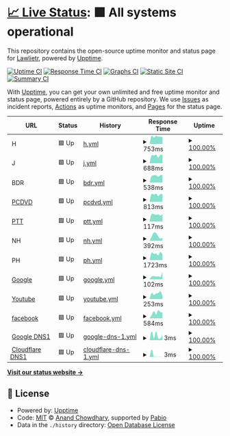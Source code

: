 # [📈 Live Status](https://Lawlietr.github.io/upptime): <!--live status--> **🟩 All systems operational**

This repository contains the open-source uptime monitor and status page for [Lawlietr](https://Lawlietr.github.io/upptime), powered by [Upptime](https://github.com/upptime/upptime).

[![Uptime CI](https://github.com/Lawlietr/upptime/workflows/Uptime%20CI/badge.svg)](https://github.com/Lawlietr/upptime/actions?query=workflow%3A%22Uptime+CI%22)
[![Response Time CI](https://github.com/Lawlietr/upptime/workflows/Response%20Time%20CI/badge.svg)](https://github.com/Lawlietr/upptime/actions?query=workflow%3A%22Response+Time+CI%22)
[![Graphs CI](https://github.com/Lawlietr/upptime/workflows/Graphs%20CI/badge.svg)](https://github.com/Lawlietr/upptime/actions?query=workflow%3A%22Graphs+CI%22)
[![Static Site CI](https://github.com/Lawlietr/upptime/workflows/Static%20Site%20CI/badge.svg)](https://github.com/Lawlietr/upptime/actions?query=workflow%3A%22Static+Site+CI%22)
[![Summary CI](https://github.com/Lawlietr/upptime/workflows/Summary%20CI/badge.svg)](https://github.com/Lawlietr/upptime/actions?query=workflow%3A%22Summary+CI%22)

With [Upptime](https://upptime.js.org), you can get your own unlimited and free uptime monitor and status page, powered entirely by a GitHub repository. We use [Issues](https://github.com/Lawlietr/upptime/issues) as incident reports, [Actions](https://github.com/Lawlietr/upptime/actions) as uptime monitors, and [Pages](https://Lawlietr.github.io/upptime) for the status page.

<!--start: status pages-->
<!-- This summary is generated by Upptime (https://github.com/upptime/upptime) -->
<!-- Do not edit this manually, your changes will be overwritten -->
<!-- prettier-ignore -->
| URL | Status | History | Response Time | Uptime |
| --- | ------ | ------- | ------------- | ------ |
| <img alt="" src="https://icons.duckduckgo.com/ip3/null.ico" height="13"> H | 🟩 Up | [h.yml](https://github.com/Lawlietr/upptime/commits/HEAD/history/h.yml) | <details><summary><img alt="Response time graph" src="./graphs/h/response-time-week.png" height="20"> 753ms</summary><br><a href="https://Lawlietr.github.io/upptime/history/h"><img alt="Response time 765" src="https://img.shields.io/endpoint?url=https%3A%2F%2Fraw.githubusercontent.com%2FLawlietr%2Fupptime%2FHEAD%2Fapi%2Fh%2Fresponse-time.json"></a><br><a href="https://Lawlietr.github.io/upptime/history/h"><img alt="24-hour response time 791" src="https://img.shields.io/endpoint?url=https%3A%2F%2Fraw.githubusercontent.com%2FLawlietr%2Fupptime%2FHEAD%2Fapi%2Fh%2Fresponse-time-day.json"></a><br><a href="https://Lawlietr.github.io/upptime/history/h"><img alt="7-day response time 753" src="https://img.shields.io/endpoint?url=https%3A%2F%2Fraw.githubusercontent.com%2FLawlietr%2Fupptime%2FHEAD%2Fapi%2Fh%2Fresponse-time-week.json"></a><br><a href="https://Lawlietr.github.io/upptime/history/h"><img alt="30-day response time 765" src="https://img.shields.io/endpoint?url=https%3A%2F%2Fraw.githubusercontent.com%2FLawlietr%2Fupptime%2FHEAD%2Fapi%2Fh%2Fresponse-time-month.json"></a><br><a href="https://Lawlietr.github.io/upptime/history/h"><img alt="1-year response time 765" src="https://img.shields.io/endpoint?url=https%3A%2F%2Fraw.githubusercontent.com%2FLawlietr%2Fupptime%2FHEAD%2Fapi%2Fh%2Fresponse-time-year.json"></a></details> | <details><summary><a href="https://Lawlietr.github.io/upptime/history/h">100.00%</a></summary><a href="https://Lawlietr.github.io/upptime/history/h"><img alt="All-time uptime 100.00%" src="https://img.shields.io/endpoint?url=https%3A%2F%2Fraw.githubusercontent.com%2FLawlietr%2Fupptime%2FHEAD%2Fapi%2Fh%2Fuptime.json"></a><br><a href="https://Lawlietr.github.io/upptime/history/h"><img alt="24-hour uptime 100.00%" src="https://img.shields.io/endpoint?url=https%3A%2F%2Fraw.githubusercontent.com%2FLawlietr%2Fupptime%2FHEAD%2Fapi%2Fh%2Fuptime-day.json"></a><br><a href="https://Lawlietr.github.io/upptime/history/h"><img alt="7-day uptime 100.00%" src="https://img.shields.io/endpoint?url=https%3A%2F%2Fraw.githubusercontent.com%2FLawlietr%2Fupptime%2FHEAD%2Fapi%2Fh%2Fuptime-week.json"></a><br><a href="https://Lawlietr.github.io/upptime/history/h"><img alt="30-day uptime 100.00%" src="https://img.shields.io/endpoint?url=https%3A%2F%2Fraw.githubusercontent.com%2FLawlietr%2Fupptime%2FHEAD%2Fapi%2Fh%2Fuptime-month.json"></a><br><a href="https://Lawlietr.github.io/upptime/history/h"><img alt="1-year uptime 100.00%" src="https://img.shields.io/endpoint?url=https%3A%2F%2Fraw.githubusercontent.com%2FLawlietr%2Fupptime%2FHEAD%2Fapi%2Fh%2Fuptime-year.json"></a></details>
| <img alt="" src="https://icons.duckduckgo.com/ip3/null.ico" height="13"> J | 🟩 Up | [j.yml](https://github.com/Lawlietr/upptime/commits/HEAD/history/j.yml) | <details><summary><img alt="Response time graph" src="./graphs/j/response-time-week.png" height="20"> 688ms</summary><br><a href="https://Lawlietr.github.io/upptime/history/j"><img alt="Response time 689" src="https://img.shields.io/endpoint?url=https%3A%2F%2Fraw.githubusercontent.com%2FLawlietr%2Fupptime%2FHEAD%2Fapi%2Fj%2Fresponse-time.json"></a><br><a href="https://Lawlietr.github.io/upptime/history/j"><img alt="24-hour response time 544" src="https://img.shields.io/endpoint?url=https%3A%2F%2Fraw.githubusercontent.com%2FLawlietr%2Fupptime%2FHEAD%2Fapi%2Fj%2Fresponse-time-day.json"></a><br><a href="https://Lawlietr.github.io/upptime/history/j"><img alt="7-day response time 688" src="https://img.shields.io/endpoint?url=https%3A%2F%2Fraw.githubusercontent.com%2FLawlietr%2Fupptime%2FHEAD%2Fapi%2Fj%2Fresponse-time-week.json"></a><br><a href="https://Lawlietr.github.io/upptime/history/j"><img alt="30-day response time 689" src="https://img.shields.io/endpoint?url=https%3A%2F%2Fraw.githubusercontent.com%2FLawlietr%2Fupptime%2FHEAD%2Fapi%2Fj%2Fresponse-time-month.json"></a><br><a href="https://Lawlietr.github.io/upptime/history/j"><img alt="1-year response time 689" src="https://img.shields.io/endpoint?url=https%3A%2F%2Fraw.githubusercontent.com%2FLawlietr%2Fupptime%2FHEAD%2Fapi%2Fj%2Fresponse-time-year.json"></a></details> | <details><summary><a href="https://Lawlietr.github.io/upptime/history/j">100.00%</a></summary><a href="https://Lawlietr.github.io/upptime/history/j"><img alt="All-time uptime 100.00%" src="https://img.shields.io/endpoint?url=https%3A%2F%2Fraw.githubusercontent.com%2FLawlietr%2Fupptime%2FHEAD%2Fapi%2Fj%2Fuptime.json"></a><br><a href="https://Lawlietr.github.io/upptime/history/j"><img alt="24-hour uptime 100.00%" src="https://img.shields.io/endpoint?url=https%3A%2F%2Fraw.githubusercontent.com%2FLawlietr%2Fupptime%2FHEAD%2Fapi%2Fj%2Fuptime-day.json"></a><br><a href="https://Lawlietr.github.io/upptime/history/j"><img alt="7-day uptime 100.00%" src="https://img.shields.io/endpoint?url=https%3A%2F%2Fraw.githubusercontent.com%2FLawlietr%2Fupptime%2FHEAD%2Fapi%2Fj%2Fuptime-week.json"></a><br><a href="https://Lawlietr.github.io/upptime/history/j"><img alt="30-day uptime 100.00%" src="https://img.shields.io/endpoint?url=https%3A%2F%2Fraw.githubusercontent.com%2FLawlietr%2Fupptime%2FHEAD%2Fapi%2Fj%2Fuptime-month.json"></a><br><a href="https://Lawlietr.github.io/upptime/history/j"><img alt="1-year uptime 100.00%" src="https://img.shields.io/endpoint?url=https%3A%2F%2Fraw.githubusercontent.com%2FLawlietr%2Fupptime%2FHEAD%2Fapi%2Fj%2Fuptime-year.json"></a></details>
| <img alt="" src="https://icons.duckduckgo.com/ip3/null.ico" height="13"> BDR | 🟩 Up | [bdr.yml](https://github.com/Lawlietr/upptime/commits/HEAD/history/bdr.yml) | <details><summary><img alt="Response time graph" src="./graphs/bdr/response-time-week.png" height="20"> 538ms</summary><br><a href="https://Lawlietr.github.io/upptime/history/bdr"><img alt="Response time 525" src="https://img.shields.io/endpoint?url=https%3A%2F%2Fraw.githubusercontent.com%2FLawlietr%2Fupptime%2FHEAD%2Fapi%2Fbdr%2Fresponse-time.json"></a><br><a href="https://Lawlietr.github.io/upptime/history/bdr"><img alt="24-hour response time 398" src="https://img.shields.io/endpoint?url=https%3A%2F%2Fraw.githubusercontent.com%2FLawlietr%2Fupptime%2FHEAD%2Fapi%2Fbdr%2Fresponse-time-day.json"></a><br><a href="https://Lawlietr.github.io/upptime/history/bdr"><img alt="7-day response time 538" src="https://img.shields.io/endpoint?url=https%3A%2F%2Fraw.githubusercontent.com%2FLawlietr%2Fupptime%2FHEAD%2Fapi%2Fbdr%2Fresponse-time-week.json"></a><br><a href="https://Lawlietr.github.io/upptime/history/bdr"><img alt="30-day response time 525" src="https://img.shields.io/endpoint?url=https%3A%2F%2Fraw.githubusercontent.com%2FLawlietr%2Fupptime%2FHEAD%2Fapi%2Fbdr%2Fresponse-time-month.json"></a><br><a href="https://Lawlietr.github.io/upptime/history/bdr"><img alt="1-year response time 525" src="https://img.shields.io/endpoint?url=https%3A%2F%2Fraw.githubusercontent.com%2FLawlietr%2Fupptime%2FHEAD%2Fapi%2Fbdr%2Fresponse-time-year.json"></a></details> | <details><summary><a href="https://Lawlietr.github.io/upptime/history/bdr">100.00%</a></summary><a href="https://Lawlietr.github.io/upptime/history/bdr"><img alt="All-time uptime 99.97%" src="https://img.shields.io/endpoint?url=https%3A%2F%2Fraw.githubusercontent.com%2FLawlietr%2Fupptime%2FHEAD%2Fapi%2Fbdr%2Fuptime.json"></a><br><a href="https://Lawlietr.github.io/upptime/history/bdr"><img alt="24-hour uptime 100.00%" src="https://img.shields.io/endpoint?url=https%3A%2F%2Fraw.githubusercontent.com%2FLawlietr%2Fupptime%2FHEAD%2Fapi%2Fbdr%2Fuptime-day.json"></a><br><a href="https://Lawlietr.github.io/upptime/history/bdr"><img alt="7-day uptime 100.00%" src="https://img.shields.io/endpoint?url=https%3A%2F%2Fraw.githubusercontent.com%2FLawlietr%2Fupptime%2FHEAD%2Fapi%2Fbdr%2Fuptime-week.json"></a><br><a href="https://Lawlietr.github.io/upptime/history/bdr"><img alt="30-day uptime 99.97%" src="https://img.shields.io/endpoint?url=https%3A%2F%2Fraw.githubusercontent.com%2FLawlietr%2Fupptime%2FHEAD%2Fapi%2Fbdr%2Fuptime-month.json"></a><br><a href="https://Lawlietr.github.io/upptime/history/bdr"><img alt="1-year uptime 99.97%" src="https://img.shields.io/endpoint?url=https%3A%2F%2Fraw.githubusercontent.com%2FLawlietr%2Fupptime%2FHEAD%2Fapi%2Fbdr%2Fuptime-year.json"></a></details>
| <img alt="" src="https://icons.duckduckgo.com/ip3/www.pcdvd.com.tw.ico" height="13"> [PCDVD](https://www.pcdvd.com.tw) | 🟩 Up | [pcdvd.yml](https://github.com/Lawlietr/upptime/commits/HEAD/history/pcdvd.yml) | <details><summary><img alt="Response time graph" src="./graphs/pcdvd/response-time-week.png" height="20"> 813ms</summary><br><a href="https://Lawlietr.github.io/upptime/history/pcdvd"><img alt="Response time 793" src="https://img.shields.io/endpoint?url=https%3A%2F%2Fraw.githubusercontent.com%2FLawlietr%2Fupptime%2FHEAD%2Fapi%2Fpcdvd%2Fresponse-time.json"></a><br><a href="https://Lawlietr.github.io/upptime/history/pcdvd"><img alt="24-hour response time 698" src="https://img.shields.io/endpoint?url=https%3A%2F%2Fraw.githubusercontent.com%2FLawlietr%2Fupptime%2FHEAD%2Fapi%2Fpcdvd%2Fresponse-time-day.json"></a><br><a href="https://Lawlietr.github.io/upptime/history/pcdvd"><img alt="7-day response time 813" src="https://img.shields.io/endpoint?url=https%3A%2F%2Fraw.githubusercontent.com%2FLawlietr%2Fupptime%2FHEAD%2Fapi%2Fpcdvd%2Fresponse-time-week.json"></a><br><a href="https://Lawlietr.github.io/upptime/history/pcdvd"><img alt="30-day response time 793" src="https://img.shields.io/endpoint?url=https%3A%2F%2Fraw.githubusercontent.com%2FLawlietr%2Fupptime%2FHEAD%2Fapi%2Fpcdvd%2Fresponse-time-month.json"></a><br><a href="https://Lawlietr.github.io/upptime/history/pcdvd"><img alt="1-year response time 793" src="https://img.shields.io/endpoint?url=https%3A%2F%2Fraw.githubusercontent.com%2FLawlietr%2Fupptime%2FHEAD%2Fapi%2Fpcdvd%2Fresponse-time-year.json"></a></details> | <details><summary><a href="https://Lawlietr.github.io/upptime/history/pcdvd">100.00%</a></summary><a href="https://Lawlietr.github.io/upptime/history/pcdvd"><img alt="All-time uptime 99.89%" src="https://img.shields.io/endpoint?url=https%3A%2F%2Fraw.githubusercontent.com%2FLawlietr%2Fupptime%2FHEAD%2Fapi%2Fpcdvd%2Fuptime.json"></a><br><a href="https://Lawlietr.github.io/upptime/history/pcdvd"><img alt="24-hour uptime 100.00%" src="https://img.shields.io/endpoint?url=https%3A%2F%2Fraw.githubusercontent.com%2FLawlietr%2Fupptime%2FHEAD%2Fapi%2Fpcdvd%2Fuptime-day.json"></a><br><a href="https://Lawlietr.github.io/upptime/history/pcdvd"><img alt="7-day uptime 100.00%" src="https://img.shields.io/endpoint?url=https%3A%2F%2Fraw.githubusercontent.com%2FLawlietr%2Fupptime%2FHEAD%2Fapi%2Fpcdvd%2Fuptime-week.json"></a><br><a href="https://Lawlietr.github.io/upptime/history/pcdvd"><img alt="30-day uptime 99.89%" src="https://img.shields.io/endpoint?url=https%3A%2F%2Fraw.githubusercontent.com%2FLawlietr%2Fupptime%2FHEAD%2Fapi%2Fpcdvd%2Fuptime-month.json"></a><br><a href="https://Lawlietr.github.io/upptime/history/pcdvd"><img alt="1-year uptime 99.89%" src="https://img.shields.io/endpoint?url=https%3A%2F%2Fraw.githubusercontent.com%2FLawlietr%2Fupptime%2FHEAD%2Fapi%2Fpcdvd%2Fuptime-year.json"></a></details>
| <img alt="" src="https://icons.duckduckgo.com/ip3/term.ptt.cc.ico" height="13"> [PTT](https://term.ptt.cc) | 🟩 Up | [ptt.yml](https://github.com/Lawlietr/upptime/commits/HEAD/history/ptt.yml) | <details><summary><img alt="Response time graph" src="./graphs/ptt/response-time-week.png" height="20"> 117ms</summary><br><a href="https://Lawlietr.github.io/upptime/history/ptt"><img alt="Response time 130" src="https://img.shields.io/endpoint?url=https%3A%2F%2Fraw.githubusercontent.com%2FLawlietr%2Fupptime%2FHEAD%2Fapi%2Fptt%2Fresponse-time.json"></a><br><a href="https://Lawlietr.github.io/upptime/history/ptt"><img alt="24-hour response time 150" src="https://img.shields.io/endpoint?url=https%3A%2F%2Fraw.githubusercontent.com%2FLawlietr%2Fupptime%2FHEAD%2Fapi%2Fptt%2Fresponse-time-day.json"></a><br><a href="https://Lawlietr.github.io/upptime/history/ptt"><img alt="7-day response time 117" src="https://img.shields.io/endpoint?url=https%3A%2F%2Fraw.githubusercontent.com%2FLawlietr%2Fupptime%2FHEAD%2Fapi%2Fptt%2Fresponse-time-week.json"></a><br><a href="https://Lawlietr.github.io/upptime/history/ptt"><img alt="30-day response time 130" src="https://img.shields.io/endpoint?url=https%3A%2F%2Fraw.githubusercontent.com%2FLawlietr%2Fupptime%2FHEAD%2Fapi%2Fptt%2Fresponse-time-month.json"></a><br><a href="https://Lawlietr.github.io/upptime/history/ptt"><img alt="1-year response time 130" src="https://img.shields.io/endpoint?url=https%3A%2F%2Fraw.githubusercontent.com%2FLawlietr%2Fupptime%2FHEAD%2Fapi%2Fptt%2Fresponse-time-year.json"></a></details> | <details><summary><a href="https://Lawlietr.github.io/upptime/history/ptt">100.00%</a></summary><a href="https://Lawlietr.github.io/upptime/history/ptt"><img alt="All-time uptime 100.00%" src="https://img.shields.io/endpoint?url=https%3A%2F%2Fraw.githubusercontent.com%2FLawlietr%2Fupptime%2FHEAD%2Fapi%2Fptt%2Fuptime.json"></a><br><a href="https://Lawlietr.github.io/upptime/history/ptt"><img alt="24-hour uptime 100.00%" src="https://img.shields.io/endpoint?url=https%3A%2F%2Fraw.githubusercontent.com%2FLawlietr%2Fupptime%2FHEAD%2Fapi%2Fptt%2Fuptime-day.json"></a><br><a href="https://Lawlietr.github.io/upptime/history/ptt"><img alt="7-day uptime 100.00%" src="https://img.shields.io/endpoint?url=https%3A%2F%2Fraw.githubusercontent.com%2FLawlietr%2Fupptime%2FHEAD%2Fapi%2Fptt%2Fuptime-week.json"></a><br><a href="https://Lawlietr.github.io/upptime/history/ptt"><img alt="30-day uptime 100.00%" src="https://img.shields.io/endpoint?url=https%3A%2F%2Fraw.githubusercontent.com%2FLawlietr%2Fupptime%2FHEAD%2Fapi%2Fptt%2Fuptime-month.json"></a><br><a href="https://Lawlietr.github.io/upptime/history/ptt"><img alt="1-year uptime 100.00%" src="https://img.shields.io/endpoint?url=https%3A%2F%2Fraw.githubusercontent.com%2FLawlietr%2Fupptime%2FHEAD%2Fapi%2Fptt%2Fuptime-year.json"></a></details>
| <img alt="" src="https://icons.duckduckgo.com/ip3/null.ico" height="13"> NH | 🟩 Up | [nh.yml](https://github.com/Lawlietr/upptime/commits/HEAD/history/nh.yml) | <details><summary><img alt="Response time graph" src="./graphs/nh/response-time-week.png" height="20"> 392ms</summary><br><a href="https://Lawlietr.github.io/upptime/history/nh"><img alt="Response time 345" src="https://img.shields.io/endpoint?url=https%3A%2F%2Fraw.githubusercontent.com%2FLawlietr%2Fupptime%2FHEAD%2Fapi%2Fnh%2Fresponse-time.json"></a><br><a href="https://Lawlietr.github.io/upptime/history/nh"><img alt="24-hour response time 290" src="https://img.shields.io/endpoint?url=https%3A%2F%2Fraw.githubusercontent.com%2FLawlietr%2Fupptime%2FHEAD%2Fapi%2Fnh%2Fresponse-time-day.json"></a><br><a href="https://Lawlietr.github.io/upptime/history/nh"><img alt="7-day response time 392" src="https://img.shields.io/endpoint?url=https%3A%2F%2Fraw.githubusercontent.com%2FLawlietr%2Fupptime%2FHEAD%2Fapi%2Fnh%2Fresponse-time-week.json"></a><br><a href="https://Lawlietr.github.io/upptime/history/nh"><img alt="30-day response time 345" src="https://img.shields.io/endpoint?url=https%3A%2F%2Fraw.githubusercontent.com%2FLawlietr%2Fupptime%2FHEAD%2Fapi%2Fnh%2Fresponse-time-month.json"></a><br><a href="https://Lawlietr.github.io/upptime/history/nh"><img alt="1-year response time 345" src="https://img.shields.io/endpoint?url=https%3A%2F%2Fraw.githubusercontent.com%2FLawlietr%2Fupptime%2FHEAD%2Fapi%2Fnh%2Fresponse-time-year.json"></a></details> | <details><summary><a href="https://Lawlietr.github.io/upptime/history/nh">100.00%</a></summary><a href="https://Lawlietr.github.io/upptime/history/nh"><img alt="All-time uptime 100.00%" src="https://img.shields.io/endpoint?url=https%3A%2F%2Fraw.githubusercontent.com%2FLawlietr%2Fupptime%2FHEAD%2Fapi%2Fnh%2Fuptime.json"></a><br><a href="https://Lawlietr.github.io/upptime/history/nh"><img alt="24-hour uptime 100.00%" src="https://img.shields.io/endpoint?url=https%3A%2F%2Fraw.githubusercontent.com%2FLawlietr%2Fupptime%2FHEAD%2Fapi%2Fnh%2Fuptime-day.json"></a><br><a href="https://Lawlietr.github.io/upptime/history/nh"><img alt="7-day uptime 100.00%" src="https://img.shields.io/endpoint?url=https%3A%2F%2Fraw.githubusercontent.com%2FLawlietr%2Fupptime%2FHEAD%2Fapi%2Fnh%2Fuptime-week.json"></a><br><a href="https://Lawlietr.github.io/upptime/history/nh"><img alt="30-day uptime 100.00%" src="https://img.shields.io/endpoint?url=https%3A%2F%2Fraw.githubusercontent.com%2FLawlietr%2Fupptime%2FHEAD%2Fapi%2Fnh%2Fuptime-month.json"></a><br><a href="https://Lawlietr.github.io/upptime/history/nh"><img alt="1-year uptime 100.00%" src="https://img.shields.io/endpoint?url=https%3A%2F%2Fraw.githubusercontent.com%2FLawlietr%2Fupptime%2FHEAD%2Fapi%2Fnh%2Fuptime-year.json"></a></details>
| <img alt="" src="https://icons.duckduckgo.com/ip3/null.ico" height="13"> PH | 🟩 Up | [ph.yml](https://github.com/Lawlietr/upptime/commits/HEAD/history/ph.yml) | <details><summary><img alt="Response time graph" src="./graphs/ph/response-time-week.png" height="20"> 1723ms</summary><br><a href="https://Lawlietr.github.io/upptime/history/ph"><img alt="Response time 1725" src="https://img.shields.io/endpoint?url=https%3A%2F%2Fraw.githubusercontent.com%2FLawlietr%2Fupptime%2FHEAD%2Fapi%2Fph%2Fresponse-time.json"></a><br><a href="https://Lawlietr.github.io/upptime/history/ph"><img alt="24-hour response time 1345" src="https://img.shields.io/endpoint?url=https%3A%2F%2Fraw.githubusercontent.com%2FLawlietr%2Fupptime%2FHEAD%2Fapi%2Fph%2Fresponse-time-day.json"></a><br><a href="https://Lawlietr.github.io/upptime/history/ph"><img alt="7-day response time 1723" src="https://img.shields.io/endpoint?url=https%3A%2F%2Fraw.githubusercontent.com%2FLawlietr%2Fupptime%2FHEAD%2Fapi%2Fph%2Fresponse-time-week.json"></a><br><a href="https://Lawlietr.github.io/upptime/history/ph"><img alt="30-day response time 1725" src="https://img.shields.io/endpoint?url=https%3A%2F%2Fraw.githubusercontent.com%2FLawlietr%2Fupptime%2FHEAD%2Fapi%2Fph%2Fresponse-time-month.json"></a><br><a href="https://Lawlietr.github.io/upptime/history/ph"><img alt="1-year response time 1725" src="https://img.shields.io/endpoint?url=https%3A%2F%2Fraw.githubusercontent.com%2FLawlietr%2Fupptime%2FHEAD%2Fapi%2Fph%2Fresponse-time-year.json"></a></details> | <details><summary><a href="https://Lawlietr.github.io/upptime/history/ph">100.00%</a></summary><a href="https://Lawlietr.github.io/upptime/history/ph"><img alt="All-time uptime 100.00%" src="https://img.shields.io/endpoint?url=https%3A%2F%2Fraw.githubusercontent.com%2FLawlietr%2Fupptime%2FHEAD%2Fapi%2Fph%2Fuptime.json"></a><br><a href="https://Lawlietr.github.io/upptime/history/ph"><img alt="24-hour uptime 100.00%" src="https://img.shields.io/endpoint?url=https%3A%2F%2Fraw.githubusercontent.com%2FLawlietr%2Fupptime%2FHEAD%2Fapi%2Fph%2Fuptime-day.json"></a><br><a href="https://Lawlietr.github.io/upptime/history/ph"><img alt="7-day uptime 100.00%" src="https://img.shields.io/endpoint?url=https%3A%2F%2Fraw.githubusercontent.com%2FLawlietr%2Fupptime%2FHEAD%2Fapi%2Fph%2Fuptime-week.json"></a><br><a href="https://Lawlietr.github.io/upptime/history/ph"><img alt="30-day uptime 100.00%" src="https://img.shields.io/endpoint?url=https%3A%2F%2Fraw.githubusercontent.com%2FLawlietr%2Fupptime%2FHEAD%2Fapi%2Fph%2Fuptime-month.json"></a><br><a href="https://Lawlietr.github.io/upptime/history/ph"><img alt="1-year uptime 100.00%" src="https://img.shields.io/endpoint?url=https%3A%2F%2Fraw.githubusercontent.com%2FLawlietr%2Fupptime%2FHEAD%2Fapi%2Fph%2Fuptime-year.json"></a></details>
| <img alt="" src="https://icons.duckduckgo.com/ip3/www.google.com.ico" height="13"> [Google](https://www.google.com) | 🟩 Up | [google.yml](https://github.com/Lawlietr/upptime/commits/HEAD/history/google.yml) | <details><summary><img alt="Response time graph" src="./graphs/google/response-time-week.png" height="20"> 102ms</summary><br><a href="https://Lawlietr.github.io/upptime/history/google"><img alt="Response time 90" src="https://img.shields.io/endpoint?url=https%3A%2F%2Fraw.githubusercontent.com%2FLawlietr%2Fupptime%2FHEAD%2Fapi%2Fgoogle%2Fresponse-time.json"></a><br><a href="https://Lawlietr.github.io/upptime/history/google"><img alt="24-hour response time 80" src="https://img.shields.io/endpoint?url=https%3A%2F%2Fraw.githubusercontent.com%2FLawlietr%2Fupptime%2FHEAD%2Fapi%2Fgoogle%2Fresponse-time-day.json"></a><br><a href="https://Lawlietr.github.io/upptime/history/google"><img alt="7-day response time 102" src="https://img.shields.io/endpoint?url=https%3A%2F%2Fraw.githubusercontent.com%2FLawlietr%2Fupptime%2FHEAD%2Fapi%2Fgoogle%2Fresponse-time-week.json"></a><br><a href="https://Lawlietr.github.io/upptime/history/google"><img alt="30-day response time 90" src="https://img.shields.io/endpoint?url=https%3A%2F%2Fraw.githubusercontent.com%2FLawlietr%2Fupptime%2FHEAD%2Fapi%2Fgoogle%2Fresponse-time-month.json"></a><br><a href="https://Lawlietr.github.io/upptime/history/google"><img alt="1-year response time 90" src="https://img.shields.io/endpoint?url=https%3A%2F%2Fraw.githubusercontent.com%2FLawlietr%2Fupptime%2FHEAD%2Fapi%2Fgoogle%2Fresponse-time-year.json"></a></details> | <details><summary><a href="https://Lawlietr.github.io/upptime/history/google">100.00%</a></summary><a href="https://Lawlietr.github.io/upptime/history/google"><img alt="All-time uptime 100.00%" src="https://img.shields.io/endpoint?url=https%3A%2F%2Fraw.githubusercontent.com%2FLawlietr%2Fupptime%2FHEAD%2Fapi%2Fgoogle%2Fuptime.json"></a><br><a href="https://Lawlietr.github.io/upptime/history/google"><img alt="24-hour uptime 100.00%" src="https://img.shields.io/endpoint?url=https%3A%2F%2Fraw.githubusercontent.com%2FLawlietr%2Fupptime%2FHEAD%2Fapi%2Fgoogle%2Fuptime-day.json"></a><br><a href="https://Lawlietr.github.io/upptime/history/google"><img alt="7-day uptime 100.00%" src="https://img.shields.io/endpoint?url=https%3A%2F%2Fraw.githubusercontent.com%2FLawlietr%2Fupptime%2FHEAD%2Fapi%2Fgoogle%2Fuptime-week.json"></a><br><a href="https://Lawlietr.github.io/upptime/history/google"><img alt="30-day uptime 100.00%" src="https://img.shields.io/endpoint?url=https%3A%2F%2Fraw.githubusercontent.com%2FLawlietr%2Fupptime%2FHEAD%2Fapi%2Fgoogle%2Fuptime-month.json"></a><br><a href="https://Lawlietr.github.io/upptime/history/google"><img alt="1-year uptime 100.00%" src="https://img.shields.io/endpoint?url=https%3A%2F%2Fraw.githubusercontent.com%2FLawlietr%2Fupptime%2FHEAD%2Fapi%2Fgoogle%2Fuptime-year.json"></a></details>
| <img alt="" src="https://icons.duckduckgo.com/ip3/www.youtube.com.ico" height="13"> [Youtube](https://www.youtube.com) | 🟩 Up | [youtube.yml](https://github.com/Lawlietr/upptime/commits/HEAD/history/youtube.yml) | <details><summary><img alt="Response time graph" src="./graphs/youtube/response-time-week.png" height="20"> 253ms</summary><br><a href="https://Lawlietr.github.io/upptime/history/youtube"><img alt="Response time 238" src="https://img.shields.io/endpoint?url=https%3A%2F%2Fraw.githubusercontent.com%2FLawlietr%2Fupptime%2FHEAD%2Fapi%2Fyoutube%2Fresponse-time.json"></a><br><a href="https://Lawlietr.github.io/upptime/history/youtube"><img alt="24-hour response time 291" src="https://img.shields.io/endpoint?url=https%3A%2F%2Fraw.githubusercontent.com%2FLawlietr%2Fupptime%2FHEAD%2Fapi%2Fyoutube%2Fresponse-time-day.json"></a><br><a href="https://Lawlietr.github.io/upptime/history/youtube"><img alt="7-day response time 253" src="https://img.shields.io/endpoint?url=https%3A%2F%2Fraw.githubusercontent.com%2FLawlietr%2Fupptime%2FHEAD%2Fapi%2Fyoutube%2Fresponse-time-week.json"></a><br><a href="https://Lawlietr.github.io/upptime/history/youtube"><img alt="30-day response time 238" src="https://img.shields.io/endpoint?url=https%3A%2F%2Fraw.githubusercontent.com%2FLawlietr%2Fupptime%2FHEAD%2Fapi%2Fyoutube%2Fresponse-time-month.json"></a><br><a href="https://Lawlietr.github.io/upptime/history/youtube"><img alt="1-year response time 238" src="https://img.shields.io/endpoint?url=https%3A%2F%2Fraw.githubusercontent.com%2FLawlietr%2Fupptime%2FHEAD%2Fapi%2Fyoutube%2Fresponse-time-year.json"></a></details> | <details><summary><a href="https://Lawlietr.github.io/upptime/history/youtube">100.00%</a></summary><a href="https://Lawlietr.github.io/upptime/history/youtube"><img alt="All-time uptime 100.00%" src="https://img.shields.io/endpoint?url=https%3A%2F%2Fraw.githubusercontent.com%2FLawlietr%2Fupptime%2FHEAD%2Fapi%2Fyoutube%2Fuptime.json"></a><br><a href="https://Lawlietr.github.io/upptime/history/youtube"><img alt="24-hour uptime 100.00%" src="https://img.shields.io/endpoint?url=https%3A%2F%2Fraw.githubusercontent.com%2FLawlietr%2Fupptime%2FHEAD%2Fapi%2Fyoutube%2Fuptime-day.json"></a><br><a href="https://Lawlietr.github.io/upptime/history/youtube"><img alt="7-day uptime 100.00%" src="https://img.shields.io/endpoint?url=https%3A%2F%2Fraw.githubusercontent.com%2FLawlietr%2Fupptime%2FHEAD%2Fapi%2Fyoutube%2Fuptime-week.json"></a><br><a href="https://Lawlietr.github.io/upptime/history/youtube"><img alt="30-day uptime 100.00%" src="https://img.shields.io/endpoint?url=https%3A%2F%2Fraw.githubusercontent.com%2FLawlietr%2Fupptime%2FHEAD%2Fapi%2Fyoutube%2Fuptime-month.json"></a><br><a href="https://Lawlietr.github.io/upptime/history/youtube"><img alt="1-year uptime 100.00%" src="https://img.shields.io/endpoint?url=https%3A%2F%2Fraw.githubusercontent.com%2FLawlietr%2Fupptime%2FHEAD%2Fapi%2Fyoutube%2Fuptime-year.json"></a></details>
| <img alt="" src="https://icons.duckduckgo.com/ip3/www.facebook.com.ico" height="13"> [facebook](https://www.facebook.com) | 🟩 Up | [facebook.yml](https://github.com/Lawlietr/upptime/commits/HEAD/history/facebook.yml) | <details><summary><img alt="Response time graph" src="./graphs/facebook/response-time-week.png" height="20"> 584ms</summary><br><a href="https://Lawlietr.github.io/upptime/history/facebook"><img alt="Response time 487" src="https://img.shields.io/endpoint?url=https%3A%2F%2Fraw.githubusercontent.com%2FLawlietr%2Fupptime%2FHEAD%2Fapi%2Ffacebook%2Fresponse-time.json"></a><br><a href="https://Lawlietr.github.io/upptime/history/facebook"><img alt="24-hour response time 632" src="https://img.shields.io/endpoint?url=https%3A%2F%2Fraw.githubusercontent.com%2FLawlietr%2Fupptime%2FHEAD%2Fapi%2Ffacebook%2Fresponse-time-day.json"></a><br><a href="https://Lawlietr.github.io/upptime/history/facebook"><img alt="7-day response time 584" src="https://img.shields.io/endpoint?url=https%3A%2F%2Fraw.githubusercontent.com%2FLawlietr%2Fupptime%2FHEAD%2Fapi%2Ffacebook%2Fresponse-time-week.json"></a><br><a href="https://Lawlietr.github.io/upptime/history/facebook"><img alt="30-day response time 487" src="https://img.shields.io/endpoint?url=https%3A%2F%2Fraw.githubusercontent.com%2FLawlietr%2Fupptime%2FHEAD%2Fapi%2Ffacebook%2Fresponse-time-month.json"></a><br><a href="https://Lawlietr.github.io/upptime/history/facebook"><img alt="1-year response time 487" src="https://img.shields.io/endpoint?url=https%3A%2F%2Fraw.githubusercontent.com%2FLawlietr%2Fupptime%2FHEAD%2Fapi%2Ffacebook%2Fresponse-time-year.json"></a></details> | <details><summary><a href="https://Lawlietr.github.io/upptime/history/facebook">100.00%</a></summary><a href="https://Lawlietr.github.io/upptime/history/facebook"><img alt="All-time uptime 100.00%" src="https://img.shields.io/endpoint?url=https%3A%2F%2Fraw.githubusercontent.com%2FLawlietr%2Fupptime%2FHEAD%2Fapi%2Ffacebook%2Fuptime.json"></a><br><a href="https://Lawlietr.github.io/upptime/history/facebook"><img alt="24-hour uptime 100.00%" src="https://img.shields.io/endpoint?url=https%3A%2F%2Fraw.githubusercontent.com%2FLawlietr%2Fupptime%2FHEAD%2Fapi%2Ffacebook%2Fuptime-day.json"></a><br><a href="https://Lawlietr.github.io/upptime/history/facebook"><img alt="7-day uptime 100.00%" src="https://img.shields.io/endpoint?url=https%3A%2F%2Fraw.githubusercontent.com%2FLawlietr%2Fupptime%2FHEAD%2Fapi%2Ffacebook%2Fuptime-week.json"></a><br><a href="https://Lawlietr.github.io/upptime/history/facebook"><img alt="30-day uptime 100.00%" src="https://img.shields.io/endpoint?url=https%3A%2F%2Fraw.githubusercontent.com%2FLawlietr%2Fupptime%2FHEAD%2Fapi%2Ffacebook%2Fuptime-month.json"></a><br><a href="https://Lawlietr.github.io/upptime/history/facebook"><img alt="1-year uptime 100.00%" src="https://img.shields.io/endpoint?url=https%3A%2F%2Fraw.githubusercontent.com%2FLawlietr%2Fupptime%2FHEAD%2Fapi%2Ffacebook%2Fuptime-year.json"></a></details>
| <img alt="" src="https://icons.duckduckgo.com/ip3/null.ico" height="13"> [Google DNS1](8.8.8.8) | 🟩 Up | [google-dns-1.yml](https://github.com/Lawlietr/upptime/commits/HEAD/history/google-dns-1.yml) | <details><summary><img alt="Response time graph" src="./graphs/google-dns-1/response-time-week.png" height="20"> 3ms</summary><br><a href="https://Lawlietr.github.io/upptime/history/google-dns-1"><img alt="Response time 4" src="https://img.shields.io/endpoint?url=https%3A%2F%2Fraw.githubusercontent.com%2FLawlietr%2Fupptime%2FHEAD%2Fapi%2Fgoogle-dns-1%2Fresponse-time.json"></a><br><a href="https://Lawlietr.github.io/upptime/history/google-dns-1"><img alt="24-hour response time 2" src="https://img.shields.io/endpoint?url=https%3A%2F%2Fraw.githubusercontent.com%2FLawlietr%2Fupptime%2FHEAD%2Fapi%2Fgoogle-dns-1%2Fresponse-time-day.json"></a><br><a href="https://Lawlietr.github.io/upptime/history/google-dns-1"><img alt="7-day response time 3" src="https://img.shields.io/endpoint?url=https%3A%2F%2Fraw.githubusercontent.com%2FLawlietr%2Fupptime%2FHEAD%2Fapi%2Fgoogle-dns-1%2Fresponse-time-week.json"></a><br><a href="https://Lawlietr.github.io/upptime/history/google-dns-1"><img alt="30-day response time 4" src="https://img.shields.io/endpoint?url=https%3A%2F%2Fraw.githubusercontent.com%2FLawlietr%2Fupptime%2FHEAD%2Fapi%2Fgoogle-dns-1%2Fresponse-time-month.json"></a><br><a href="https://Lawlietr.github.io/upptime/history/google-dns-1"><img alt="1-year response time 4" src="https://img.shields.io/endpoint?url=https%3A%2F%2Fraw.githubusercontent.com%2FLawlietr%2Fupptime%2FHEAD%2Fapi%2Fgoogle-dns-1%2Fresponse-time-year.json"></a></details> | <details><summary><a href="https://Lawlietr.github.io/upptime/history/google-dns-1">100.00%</a></summary><a href="https://Lawlietr.github.io/upptime/history/google-dns-1"><img alt="All-time uptime 100.00%" src="https://img.shields.io/endpoint?url=https%3A%2F%2Fraw.githubusercontent.com%2FLawlietr%2Fupptime%2FHEAD%2Fapi%2Fgoogle-dns-1%2Fuptime.json"></a><br><a href="https://Lawlietr.github.io/upptime/history/google-dns-1"><img alt="24-hour uptime 100.00%" src="https://img.shields.io/endpoint?url=https%3A%2F%2Fraw.githubusercontent.com%2FLawlietr%2Fupptime%2FHEAD%2Fapi%2Fgoogle-dns-1%2Fuptime-day.json"></a><br><a href="https://Lawlietr.github.io/upptime/history/google-dns-1"><img alt="7-day uptime 100.00%" src="https://img.shields.io/endpoint?url=https%3A%2F%2Fraw.githubusercontent.com%2FLawlietr%2Fupptime%2FHEAD%2Fapi%2Fgoogle-dns-1%2Fuptime-week.json"></a><br><a href="https://Lawlietr.github.io/upptime/history/google-dns-1"><img alt="30-day uptime 100.00%" src="https://img.shields.io/endpoint?url=https%3A%2F%2Fraw.githubusercontent.com%2FLawlietr%2Fupptime%2FHEAD%2Fapi%2Fgoogle-dns-1%2Fuptime-month.json"></a><br><a href="https://Lawlietr.github.io/upptime/history/google-dns-1"><img alt="1-year uptime 100.00%" src="https://img.shields.io/endpoint?url=https%3A%2F%2Fraw.githubusercontent.com%2FLawlietr%2Fupptime%2FHEAD%2Fapi%2Fgoogle-dns-1%2Fuptime-year.json"></a></details>
| <img alt="" src="https://icons.duckduckgo.com/ip3/null.ico" height="13"> [Cloudflare DNS1](1.1.1.1) | 🟩 Up | [cloudflare-dns-1.yml](https://github.com/Lawlietr/upptime/commits/HEAD/history/cloudflare-dns-1.yml) | <details><summary><img alt="Response time graph" src="./graphs/cloudflare-dns-1/response-time-week.png" height="20"> 3ms</summary><br><a href="https://Lawlietr.github.io/upptime/history/cloudflare-dns-1"><img alt="Response time 11" src="https://img.shields.io/endpoint?url=https%3A%2F%2Fraw.githubusercontent.com%2FLawlietr%2Fupptime%2FHEAD%2Fapi%2Fcloudflare-dns-1%2Fresponse-time.json"></a><br><a href="https://Lawlietr.github.io/upptime/history/cloudflare-dns-1"><img alt="24-hour response time 2" src="https://img.shields.io/endpoint?url=https%3A%2F%2Fraw.githubusercontent.com%2FLawlietr%2Fupptime%2FHEAD%2Fapi%2Fcloudflare-dns-1%2Fresponse-time-day.json"></a><br><a href="https://Lawlietr.github.io/upptime/history/cloudflare-dns-1"><img alt="7-day response time 3" src="https://img.shields.io/endpoint?url=https%3A%2F%2Fraw.githubusercontent.com%2FLawlietr%2Fupptime%2FHEAD%2Fapi%2Fcloudflare-dns-1%2Fresponse-time-week.json"></a><br><a href="https://Lawlietr.github.io/upptime/history/cloudflare-dns-1"><img alt="30-day response time 11" src="https://img.shields.io/endpoint?url=https%3A%2F%2Fraw.githubusercontent.com%2FLawlietr%2Fupptime%2FHEAD%2Fapi%2Fcloudflare-dns-1%2Fresponse-time-month.json"></a><br><a href="https://Lawlietr.github.io/upptime/history/cloudflare-dns-1"><img alt="1-year response time 11" src="https://img.shields.io/endpoint?url=https%3A%2F%2Fraw.githubusercontent.com%2FLawlietr%2Fupptime%2FHEAD%2Fapi%2Fcloudflare-dns-1%2Fresponse-time-year.json"></a></details> | <details><summary><a href="https://Lawlietr.github.io/upptime/history/cloudflare-dns-1">100.00%</a></summary><a href="https://Lawlietr.github.io/upptime/history/cloudflare-dns-1"><img alt="All-time uptime 100.00%" src="https://img.shields.io/endpoint?url=https%3A%2F%2Fraw.githubusercontent.com%2FLawlietr%2Fupptime%2FHEAD%2Fapi%2Fcloudflare-dns-1%2Fuptime.json"></a><br><a href="https://Lawlietr.github.io/upptime/history/cloudflare-dns-1"><img alt="24-hour uptime 100.00%" src="https://img.shields.io/endpoint?url=https%3A%2F%2Fraw.githubusercontent.com%2FLawlietr%2Fupptime%2FHEAD%2Fapi%2Fcloudflare-dns-1%2Fuptime-day.json"></a><br><a href="https://Lawlietr.github.io/upptime/history/cloudflare-dns-1"><img alt="7-day uptime 100.00%" src="https://img.shields.io/endpoint?url=https%3A%2F%2Fraw.githubusercontent.com%2FLawlietr%2Fupptime%2FHEAD%2Fapi%2Fcloudflare-dns-1%2Fuptime-week.json"></a><br><a href="https://Lawlietr.github.io/upptime/history/cloudflare-dns-1"><img alt="30-day uptime 100.00%" src="https://img.shields.io/endpoint?url=https%3A%2F%2Fraw.githubusercontent.com%2FLawlietr%2Fupptime%2FHEAD%2Fapi%2Fcloudflare-dns-1%2Fuptime-month.json"></a><br><a href="https://Lawlietr.github.io/upptime/history/cloudflare-dns-1"><img alt="1-year uptime 100.00%" src="https://img.shields.io/endpoint?url=https%3A%2F%2Fraw.githubusercontent.com%2FLawlietr%2Fupptime%2FHEAD%2Fapi%2Fcloudflare-dns-1%2Fuptime-year.json"></a></details>

<!--end: status pages-->

[**Visit our status website →**](https://Lawlietr.github.io/upptime)

## 📄 License

- Powered by: [Upptime](https://github.com/upptime/upptime)
- Code: [MIT](./LICENSE) © [Anand Chowdhary](https://anandchowdhary.com), supported by [Pabio](https://pabio.com)
- Data in the `./history` directory: [Open Database License](https://opendatacommons.org/licenses/odbl/1-0/)
